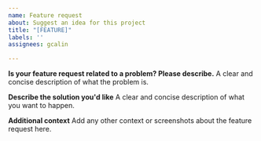 ```yaml
---
name: Feature request
about: Suggest an idea for this project
title: "[FEATURE]"
labels: ''
assignees: gcalin

---
```


**Is your feature request related to a problem? Please describe.**
A clear and concise description of what the problem is.

**Describe the solution you'd like**
A clear and concise description of what you want to happen.

**Additional context**
Add any other context or screenshots about the feature request here.
